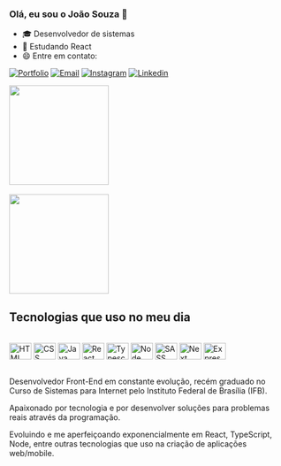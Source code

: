 
### Olá, eu sou o João Souza 👋

- 🎓 Desenvolvedor de sistemas
- 🌱 Estudando React 
- 😄 Entre em contato: 

[![Portfolio][portfolio-shield]][portfolio-url]
[![Email][gmail-shield]][gmail-url]
[![Instagram][instagram-shield]][instagram-url]
[![Linkedin][linkedin-shield]][linkedin-url]

<div>
    <a href="https://github.com/joaosouza7">
        <img align="center" height="180em" src="https://github-readme-stats.vercel.app/api/wakatime?username=joaosouza7&langs_count=8&theme=tokyonight&custom_title=Coding%20Time%20(Last%207%20days)&range=all_time&cache_seconds=14400" />
        <br />
        <br />
        <img align="center" height="180em" src="https://github-readme-stats.vercel.app/api/top-langs/?username=joaosouza7&layout=compact&langs_count=16&theme=tokyonight" />
    </a>
</div>

## Tecnologias que uso no meu dia

<div style="display: inline_block"></br>
    <img align="center" alt="HTML" width="40" height="30" src="https://cdn.jsdelivr.net/gh/devicons/devicon/icons/html5/html5-original.svg" />
    <img align="center" alt="CSS" width="40" height="30" src="https://cdn.jsdelivr.net/gh/devicons/devicon/icons/css3/css3-original.svg" />
    <img align="center" alt="Java Script" width="40" height="30" src="https://cdn.jsdelivr.net/gh/devicons/devicon/icons/javascript/javascript-original.svg" />
    <img align="center" alt="React" width="40" height="30" src="https://cdn.jsdelivr.net/gh/devicons/devicon/icons/react/react-original.svg" />
    <img align="center" alt="Typescript" width="40" height="30" src="https://cdn.jsdelivr.net/gh/devicons/devicon/icons/typescript/typescript-original.svg" />
    <img align="center" alt="Node" width="40" height="30" src="https://cdn.jsdelivr.net/gh/devicons/devicon/icons/nodejs/nodejs-original.svg" />
    <img align="center" alt="SASS" width="40" height="30" src="https://cdn.jsdelivr.net/gh/devicons/devicon/icons/sass/sass-original.svg" />
    <img align="center" alt="Next" width="40" height="30" src="https://cdn.jsdelivr.net/gh/devicons/devicon/icons/nextjs/nextjs-original.svg" />
    <img align="center" alt="Express.js" width="40" height="30" src="https://cdn.jsdelivr.net/gh/devicons/devicon/icons/express/express-original.svg" />
    
</div>
</br>

Desenvolvedor Front-End em constante evolução, recém graduado no Curso de Sistemas para Internet pelo Instituto Federal de Brasília (IFB). 

Apaixonado por tecnologia e por desenvolver soluções para problemas reais através da programação.

Evoluindo e me aperfeiçoando exponencialmente em React, TypeScript, Node, entre outras tecnologias que uso na criação de aplicações web/mobile.

<!--LINKS E IMAGENS-->

[portfolio-shield]: https://img.shields.io/website?label=Portfolio&style=for-the-badge&url=https://portfolio-joaosouza7.vercel.app/
[portfolio-url]: https://portfolio-joaosouza7.vercel.app/
[instagram-shield]: https://img.shields.io/badge/Instagram-E4405F?style=for-the-badge&logo=instagram&logoColor=white
[instagram-url]: https://instagram.com/joaossouza07
[linkedin-shield]: https://img.shields.io/badge/LinkedIn-0077B5?style=for-the-badge&logo=linkedin&logoColor=white
[linkedin-url]: https://www.linkedin.com/in/joao-souza07/
[gmail-shield]: https://img.shields.io/badge/Gmail-D14836?style=for-the-badge&logo=gmail&logoColor=white
[gmail-url]: mailto:joaoosouza07@gmail.com
